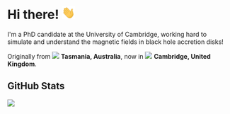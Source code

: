 # Hi there! <img src="https://raw.githubusercontent.com/paytonrodman/paytonrodman/master/wave.gif" width="30px">

I'm a PhD candidate at the University of Cambridge, working hard to simulate and understand the magnetic fields in black hole accretion disks! 

Originally from <img src="https://image.flaticon.com/icons/png/512/323/323367.png" width="13"/> **Tasmania, Australia**, now in <img src="https://image.flaticon.com/icons/png/512/197/197374.png" width="13"/> **Cambridge, United Kingdom**.

## GitHub Stats
<a href="">
  <img align="centre" src="https://github-readme-stats.vercel.app/api?username=paytonrodman&hide=stars,prs&count_private=true&include_all_commits=true&show_icons=true&title_color=007bff&text_color=e7e7e7&icon_color=007bff&bg_color=171c28" />
<a />
